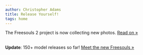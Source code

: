 ```yaml
---
author: Christopher Adams
title: Release Yourself!
tags: home
---
```


The Freesouls 2 project is now collecting new photos. <a href="/need-release.html">Read on &raquo;</a><br /><br />

<b>Update</b>: 150+ model releases so far! <a href="/pic-newreleases/">Meet the new Freesouls &raquo;</a>


